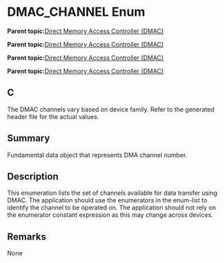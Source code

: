 # DMAC\_CHANNEL Enum

**Parent topic:**[Direct Memory Access Controller \(DMAC\)](GUID-BC288F92-E404-40EC-B68F-833F6E346C3F.md)

**Parent topic:**[Direct Memory Access Controller \(DMAC\)](GUID-725BAB37-D872-43F1-818D-6350B9533DF3.md)

**Parent topic:**[Direct Memory Access Controller \(DMAC\)](GUID-FF4E46D0-1926-4335-942C-7767A23A991D.md)

**Parent topic:**[Direct Memory Access Controller \(DMAC\)](GUID-2C5A3108-4274-4720-A95E-8017AA500BB4.md)

## C

The DMAC channels vary based on device family. Refer to the generated header file for the actual values.

## Summary

Fundamental data object that represents DMA channel number.

## Description

This enumeration lists the set of channels available for data transfer using<br />DMAC. The application should use the enumerators in the enum-list to<br />identify the channel to be operated on. The application should not rely on<br />the enumerator constant expression as this may change across devices.

## Remarks

None

